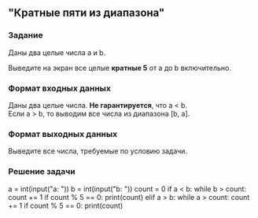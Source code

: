 ## "Кратные пяти из диапазона"

### Задание

Даны два целые числа a и b.

Выведите на экран все целые **кратные 5** от a до b включительно.

### Формат входных данных

Даны два целые числа. **Не гарантируется**, что a < b. \
Если a > b, то выводим все числа из диапазона [b, a].

### Формат выходных данных

Выведите все числа, требуемые по условию задачи.

### Решение задачи

a = int(input("a: "))
b = int(input("b: "))
count = 0
if a < b:
    while b > count:
        count += 1
        if count % 5 == 0:
            print(count)
elif a > b:
    while a > count:
        count += 1
        if count % 5 == 0:
            print(count)

